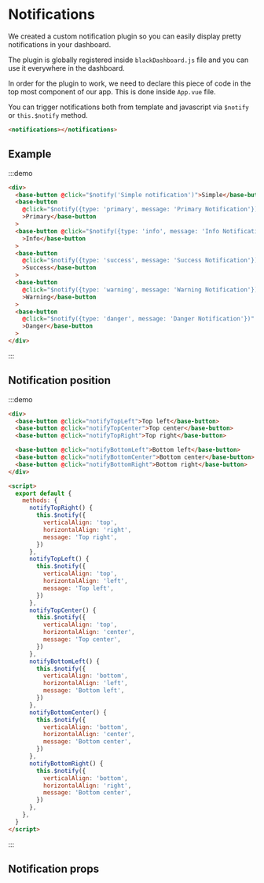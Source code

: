# Notifications

We created a custom notification plugin so you can easily display pretty notifications
in your dashboard.

The plugin is globally registered inside `blackDashboard.js` file and you can use it everywhere
in the dashboard.

In order for the plugin to work, we need to declare this piece of code in the top most component
of our app. This is done inside `App.vue` file.

You can trigger notifications both from template and javascript via `$notify` or `this.$notify` method.

```html
<notifications></notifications>
```

## Example

:::demo

```html
<div>
  <base-button @click="$notify('Simple notification')">Simple</base-button>
  <base-button
    @click="$notify({type: 'primary', message: 'Primary Notification'})"
    >Primary</base-button
  >
  <base-button @click="$notify({type: 'info', message: 'Info Notification'})"
    >Info</base-button
  >
  <base-button
    @click="$notify({type: 'success', message: 'Success Notification'})"
    >Success</base-button
  >
  <base-button
    @click="$notify({type: 'warning', message: 'Warning Notification'})"
    >Warning</base-button
  >
  <base-button
    @click="$notify({type: 'danger', message: 'Danger Notification'})"
    >Danger</base-button
  >
</div>
```

:::

## Notification position

:::demo

```html
<div>
  <base-button @click="notifyTopLeft">Top left</base-button>
  <base-button @click="notifyTopCenter">Top center</base-button>
  <base-button @click="notifyTopRight">Top right</base-button>

  <base-button @click="notifyBottomLeft">Bottom left</base-button>
  <base-button @click="notifyBottomCenter">Bottom center</base-button>
  <base-button @click="notifyBottomRight">Bottom right</base-button>
</div>

<script>
  export default {
    methods: {
      notifyTopRight() {
        this.$notify({
          verticalAlign: 'top',
          horizontalAlign: 'right',
          message: 'Top right',
        })
      },
      notifyTopLeft() {
        this.$notify({
          verticalAlign: 'top',
          horizontalAlign: 'left',
          message: 'Top left',
        })
      },
      notifyTopCenter() {
        this.$notify({
          verticalAlign: 'top',
          horizontalAlign: 'center',
          message: 'Top center',
        })
      },
      notifyBottomLeft() {
        this.$notify({
          verticalAlign: 'bottom',
          horizontalAlign: 'left',
          message: 'Bottom left',
        })
      },
      notifyBottomCenter() {
        this.$notify({
          verticalAlign: 'bottom',
          horizontalAlign: 'center',
          message: 'Bottom center',
        })
      },
      notifyBottomRight() {
        this.$notify({
          verticalAlign: 'bottom',
          horizontalAlign: 'right',
          message: 'Bottom center',
        })
      },
    },
  }
</script>
```

:::

<script>
export default {
  props: ['slot-key'],
  methods: {
    notifyTopRight() {
      this.$notify({verticalAlign: 'top', horizontalAlign: 'right', message: 'Top right'});
    },
    notifyTopLeft() {
      this.$notify({verticalAlign: 'top', horizontalAlign: 'left', message: 'Top left'});
    },
    notifyTopCenter() {
      this.$notify({verticalAlign: 'top', horizontalAlign: 'center', message: 'Top center'});
    },
    notifyBottomLeft() {
      this.$notify({verticalAlign: 'bottom', horizontalAlign: 'left', message: 'Bottom left'});
    },
    notifyBottomCenter() {
      this.$notify({verticalAlign: 'bottom', horizontalAlign: 'center', message: 'Bottom center'});
    },
    notifyBottomRight() {
      this.$notify({verticalAlign: 'bottom', horizontalAlign: 'right', message: 'Bottom center'});
    }
  }
}
</script>

## Notification props

<props-table component-name="notification"></props-table>

